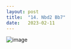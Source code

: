 ```yaml
---
layout: post
title:  "14. Nbd2 Bb7"
date:   2023-02-11
---
```


![image]({{site.url}}/assets/meetup_photos/2023-02-11.jpg)
